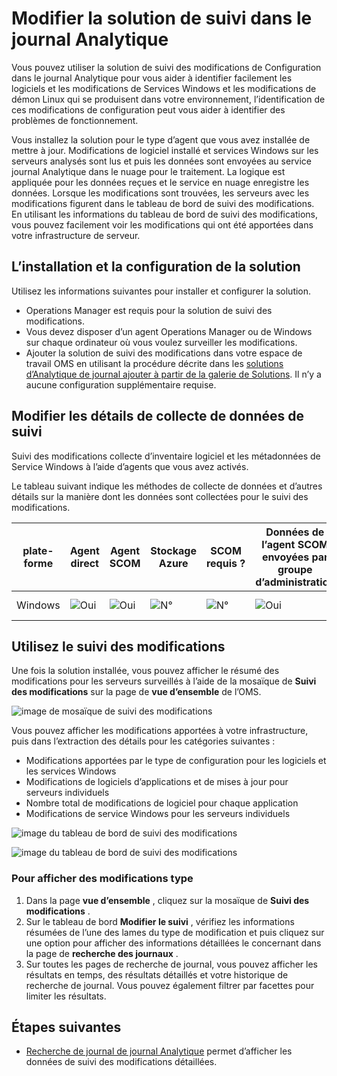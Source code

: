 <properties
    pageTitle="Solution Analytique du journal de suivi des modifications | Microsoft Azure"
    description="Vous pouvez utiliser la solution de suivi des modifications de Configuration dans le journal Analytique pour vous aider à identifier facilement les logiciels et les Services Windows les modifications qui se produisent dans votre environnement, l’identification de ces modifications de configuration peut vous aider à identifier des problèmes de fonctionnement."
    services="operations-management-suite"
    documentationCenter=""
    authors="bandersmsft"
    manager="jwhit"
    editor=""/>

<tags
    ms.service="operations-management-suite"
    ms.workload="na"
    ms.tgt_pltfrm="na"
    ms.devlang="na"
    ms.topic="article"
    ms.date="10/10/2016"
    ms.author="banders"/>

# <a name="change-tracking-solution-in-log-analytics"></a>Modifier la solution de suivi dans le journal Analytique


Vous pouvez utiliser la solution de suivi des modifications de Configuration dans le journal Analytique pour vous aider à identifier facilement les logiciels et les modifications de Services Windows et les modifications de démon Linux qui se produisent dans votre environnement, l’identification de ces modifications de configuration peut vous aider à identifier des problèmes de fonctionnement.

Vous installez la solution pour le type d’agent que vous avez installée de mettre à jour. Modifications de logiciel installé et services Windows sur les serveurs analysés sont lus et puis les données sont envoyées au service journal Analytique dans le nuage pour le traitement. La logique est appliquée pour les données reçues et le service en nuage enregistre les données. Lorsque les modifications sont trouvées, les serveurs avec les modifications figurent dans le tableau de bord de suivi des modifications. En utilisant les informations du tableau de bord de suivi des modifications, vous pouvez facilement voir les modifications qui ont été apportées dans votre infrastructure de serveur.

## <a name="installing-and-configuring-the-solution"></a>L’installation et la configuration de la solution
Utilisez les informations suivantes pour installer et configurer la solution.

- Operations Manager est requis pour la solution de suivi des modifications.
- Vous devez disposer d’un agent Operations Manager ou de Windows sur chaque ordinateur où vous voulez surveiller les modifications.
- Ajouter la solution de suivi des modifications dans votre espace de travail OMS en utilisant la procédure décrite dans les [solutions d’Analytique de journal ajouter à partir de la galerie de Solutions](log-analytics-add-solutions.md).  Il n’y a aucune configuration supplémentaire requise.


## <a name="change-tracking-data-collection-details"></a>Modifier les détails de collecte de données de suivi

Suivi des modifications collecte d’inventaire logiciel et les métadonnées de Service Windows à l’aide d’agents que vous avez activés.

Le tableau suivant indique les méthodes de collecte de données et d’autres détails sur la manière dont les données sont collectées pour le suivi des modifications.

| plate-forme | Agent direct | Agent SCOM | Stockage Azure | SCOM requis ? | Données de l’agent SCOM envoyées par groupe d’administration | fréquence de collection |
|---|---|---|---|---|---|---|
|Windows|![Oui](./media/log-analytics-change-tracking/oms-bullet-green.png)|![Oui](./media/log-analytics-change-tracking/oms-bullet-green.png)|![N°](./media/log-analytics-change-tracking/oms-bullet-red.png)|            ![N°](./media/log-analytics-change-tracking/oms-bullet-red.png)|![Oui](./media/log-analytics-change-tracking/oms-bullet-green.png)| toutes les heures|

## <a name="use-change-tracking"></a>Utilisez le suivi des modifications

Une fois la solution installée, vous pouvez afficher le résumé des modifications pour les serveurs surveillés à l’aide de la mosaïque de **Suivi des modifications** sur la page de **vue d’ensemble** de l’OMS.

![image de mosaïque de suivi des modifications](./media/log-analytics-change-tracking/oms-changetracking-tile.png)

Vous pouvez afficher les modifications apportées à votre infrastructure, puis dans l’extraction des détails pour les catégories suivantes :

- Modifications apportées par le type de configuration pour les logiciels et les services Windows
- Modifications de logiciels d’applications et de mises à jour pour serveurs individuels
- Nombre total de modifications de logiciel pour chaque application
- Modifications de service Windows pour les serveurs individuels

![image du tableau de bord de suivi des modifications](./media/log-analytics-change-tracking/oms-changetracking01.png)

![image du tableau de bord de suivi des modifications](./media/log-analytics-change-tracking/oms-changetracking02.png)

### <a name="to-view-changes-for-any-change-type"></a>Pour afficher des modifications type

1. Dans la page **vue d’ensemble** , cliquez sur la mosaïque de **Suivi des modifications** .
2. Sur le tableau de bord **Modifier le suivi** , vérifiez les informations résumées de l’une des lames du type de modification et puis cliquez sur une option pour afficher des informations détaillées le concernant dans la page de **recherche des journaux** .
3. Sur toutes les pages de recherche de journal, vous pouvez afficher les résultats en temps, des résultats détaillés et votre historique de recherche de journal. Vous pouvez également filtrer par facettes pour limiter les résultats.

## <a name="next-steps"></a>Étapes suivantes

- [Recherche de journal de journal Analytique](log-analytics-log-searches.md) permet d’afficher les données de suivi des modifications détaillées.
